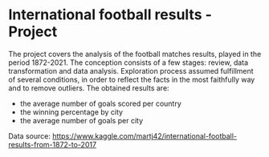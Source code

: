 # International football results - Project
The project covers the analysis of the football matches results, played in the period 1872-2021. The conception consists of a few stages: review, data transformation and data analysis. Exploration process assumed fulfillment of several conditions, in order to reflect the facts in the most faithfully way and to remove outliers. The obtained results are:
- the average number of goals scored per country
- the winning percentage by city
- the average number of goals per city

Data source: https://www.kaggle.com/martj42/international-football-results-from-1872-to-2017
